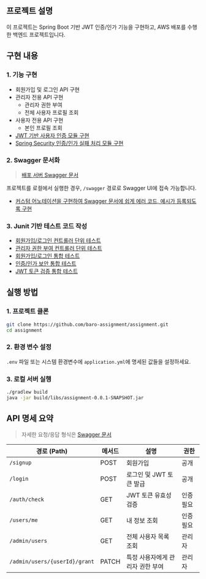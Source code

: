 ## 프로젝트 설명
이 프로젝트는 Spring Boot 기반 JWT 인증/인가 기능을 구현하고, AWS 배포를 수행한 백엔드 프로젝트입니다.

## 구현 내용
### 1. 기능 구현
- 회원가입 및 로그인 API 구현
- 관리자 전용 API 구현
  - 관리자 권한 부여
  - 전체 사용자 프로필 조회
- 사용자 전용 API 구현
  - 본인 프로필 조회
- [JWT 기반 사용자 인증 모듈 구현](https://github.com/baro-assignment/assignment/pull/8)
- [Spring Security 인증/인가 실패 처리 모듈 구현](https://github.com/baro-assignment/assignment/pull/12)

### 2. Swagger 문서화
> [배포 서버 Swagger 문서](http://43.200.182.80:8080/swagger-ui/index.html)

프로젝트를 로컬에서 실행한 경우, `/swagger` 경로로 Swagger UI에 접속 가능합니다.
- [커스텀 어노테이션을 구현하여 Swagger 문서에 쉽게 에러 코드, 예시가 등록되도록 구현](https://github.com/baro-assignment/assignment/pull/20)

### 3. Junit 기반 테스트 코드 작성
- [회원가입/로그인 컨트롤러 단위 테스트](https://github.com/baro-assignment/assignment/blob/dev/src/test/java/com/example/assignment/domain/auth/controller/AuthControllerTest.java)
- [관리자 권한 부여 컨트롤러 단위 테스트](https://github.com/baro-assignment/assignment/blob/dev/src/test/java/com/example/assignment/domain/admin/controller/AdminControllerTest.java)
- [회원가입/로그인 통합 테스트](https://github.com/baro-assignment/assignment/blob/dev/src/test/java/com/example/assignment/domain/auth/AuthIntegrationTest.java)
- [인증/인가 보안 통합 테스트](https://github.com/baro-assignment/assignment/blob/dev/src/test/java/com/example/assignment/global/auth/AuthSecurityIntegrationTest.java)
- [JWT 토큰 검증 통합 테스트](https://github.com/baro-assignment/assignment/blob/dev/src/test/java/com/example/assignment/global/auth/JwtIntegrationTest.java)

## 실행 방법
### 1. 프로젝트 클론
```bash
git clone https://github.com/baro-assignment/assignment.git
cd assignment 
```
### 2. 환경 변수 설정
`.env` 파일 또는 시스템 환경변수에 `application.yml`에 명세된 값들을 설정하세요.

### 3. 로컬 서버 실행
```bash
./gradlew build
java -jar build/libs/assignment-0.0.1-SNAPSHOT.jar
```

## API 명세 요약
> 자세한 요청/응답 형식은 [Swagger 문서](http://43.200.182.80:8080/swagger-ui/index.html)

| 경로 (Path)                     | 메서드   | 설명                 | 권한    |
| ----------------------------- | ----- | ------------------ | ----- |
| `/signup`                     | POST  | 회원가입               | 공개    |
| `/login`                      | POST  | 로그인 및 JWT 토큰 발급    | 공개    |
| `/auth/check`                 | GET   | JWT 토큰 유효성 검증      | 인증 필요 |
| `/users/me`                   | GET   | 내 정보 조회            | 인증 필요 |
| `/admin/users`                | GET   | 전체 사용자 목록 조회       | 관리자   |
| `/admin/users/{userId}/grant` | PATCH | 특정 사용자에게 관리자 권한 부여 | 관리자   |



